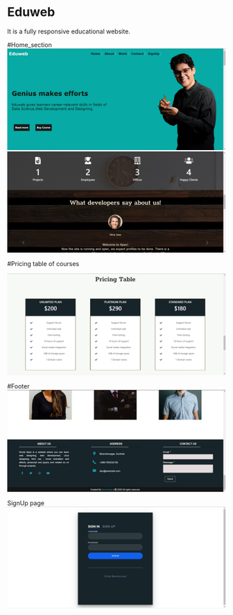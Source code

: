 # Eduweb
It is a fully responsive educational website.

#Home_section
![#Home](https://github.com/Rati777669/Eduweb/blob/main/Image%204.jpg)
![#sections](https://github.com/Rati777669/Eduweb/blob/main/Image%205.jpg)

#Pricing table of courses

![#pricing](https://github.com/Rati777669/Eduweb/blob/main/Image%206.jpg)

#Footer
![#footer](https://github.com/Rati777669/Eduweb/blob/main/Image%209.jpg)

SignUp page
![#signup](https://github.com/Rati777669/Eduweb/blob/main/Image%2010.jpg)

